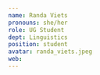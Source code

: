 ```yaml
---
name: Randa Viets
pronouns: she/her
role: UG Student
dept: Linguistics
position: student
avatar: randa_viets.jpeg
web: 
---
```


